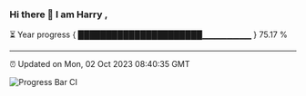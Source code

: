 ### Hi there 👋 I am Harry , 

⏳ Year progress { ██████████████████████▁▁▁▁▁▁▁▁ } 75.17 %

---

⏰ Updated on Mon, 02 Oct 2023 08:40:35 GMT

![Progress Bar CI](https://github.com/duykhang68/duykhang68/workflows/Progress%20Bar%20CI/badge.svg)

